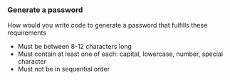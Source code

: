 ### Generate a password

How would you write code to generate a password that fulfills these requirements
* Must be between 8-12 characters long
* Must contain at least one of each: capital, lowercase, number, special character
* Must not be in sequential order
